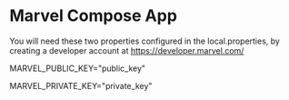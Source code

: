 # Marvel Compose App

You will need these two properties configured in the local.properties, by creating a developer
account at https://developer.marvel.com/

MARVEL_PUBLIC_KEY="public_key"

MARVEL_PRIVATE_KEY="private_key"
